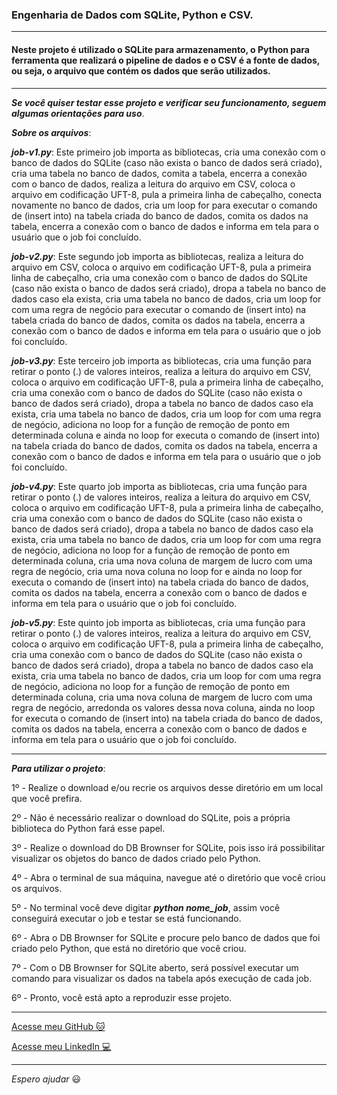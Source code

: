 ### Engenharia de Dados com SQLite, Python e CSV.

---

#### Neste projeto é utilizado o SQLite para armazenamento, o Python para ferramenta que realizará o pipeline de dados e o CSV é a fonte de dados, ou seja, o arquivo que contém os dados que serão utilizados.

---

_**Se você quiser testar esse projeto e verificar seu funcionamento, seguem algumas orientações para uso**_.

_**Sobre os arquivos**_:

_**job-v1.py**_: Este primeiro job importa as bibliotecas, cria uma conexão com o banco de dados do SQLite (caso não exista o banco de dados será criado), cria uma tabela no banco de dados, comita a tabela, encerra a conexão com o banco de dados, realiza a leitura do arquivo em CSV, coloca o arquivo em codificação UFT-8, pula a primeira linha de cabeçalho, conecta novamente no banco de dados, cria um loop for para executar o comando de (insert into) na tabela criada do banco de dados, comita os dados na tabela, encerra a conexão com o banco de dados e informa em tela para o usuário que o job foi concluído.

_**job-v2.py**_: Este segundo job importa as bibliotecas, realiza a leitura do arquivo em CSV, coloca o arquivo em codificação UFT-8, pula a primeira linha de cabeçalho, cria uma conexão com o banco de dados do SQLite (caso não exista o banco de dados será criado), dropa a tabela no banco de dados caso ela exista, cria uma tabela no banco de dados, cria um loop for com uma regra de negócio para executar o comando de (insert into) na tabela criada do banco de dados, comita os dados na tabela, encerra a conexão com o banco de dados e informa em tela para o usuário que o job foi concluído.

_**job-v3.py**_: Este terceiro job importa as bibliotecas, cria uma função para retirar o ponto (.) de valores inteiros, realiza a leitura do arquivo em CSV, coloca o arquivo em codificação UFT-8, pula a primeira linha de cabeçalho, cria uma conexão com o banco de dados do SQLite (caso não exista o banco de dados será criado), dropa a tabela no banco de dados caso ela exista, cria uma tabela no banco de dados, cria um loop for com uma regra de negócio, adiciona no loop for a função de remoção de ponto em determinada coluna e ainda no loop for executa o comando de (insert into) na tabela criada do banco de dados, comita os dados na tabela, encerra a conexão com o banco de dados e informa em tela para o usuário que o job foi concluído.

_**job-v4.py**_: Este quarto job importa as bibliotecas, cria uma função para retirar o ponto (.) de valores inteiros, realiza a leitura do arquivo em CSV, coloca o arquivo em codificação UFT-8, pula a primeira linha de cabeçalho, cria uma conexão com o banco de dados do SQLite (caso não exista o banco de dados será criado), dropa a tabela no banco de dados caso ela exista, cria uma tabela no banco de dados, cria um loop for com uma regra de negócio, adiciona no loop for a função de remoção de ponto em determinada coluna, cria uma nova coluna de margem de lucro com uma regra de negócio, cria uma nova coluna no loop for e ainda no loop for executa o comando de (insert into) na tabela criada do banco de dados, comita os dados na tabela, encerra a conexão com o banco de dados e informa em tela para o usuário que o job foi concluído.

_**job-v5.py**_: Este quinto job importa as bibliotecas, cria uma função para retirar o ponto (.) de valores inteiros, realiza a leitura do arquivo em CSV, coloca o arquivo em codificação UFT-8, pula a primeira linha de cabeçalho, cria uma conexão com o banco de dados do SQLite (caso não exista o banco de dados será criado), dropa a tabela no banco de dados caso ela exista, cria uma tabela no banco de dados, cria um loop for com uma regra de negócio, adiciona no loop for a função de remoção de ponto em determinada coluna, cria uma nova coluna de margem de lucro com uma regra de negócio, arredonda os valores dessa nova coluna, ainda no loop for executa o comando de (insert into) na tabela criada do banco de dados, comita os dados na tabela, encerra a conexão com o banco de dados e informa em tela para o usuário que o job foi concluído.

---

_**Para utilizar o projeto**_:

1º - Realize o download e/ou recrie os arquivos desse diretório em um local que você prefira.

2º - Não é necessário realizar o download do SQLite, pois a própria biblioteca do Python fará esse papel.

3º - Realize o download do DB Brownser for SQLite, pois isso irá possibilitar visualizar os objetos do banco de dados criado pelo Python.

4º - Abra o terminal de sua máquina, navegue até o diretório que você criou os arquivos.

5º - No terminal você deve digitar _**python nome_job**_, assim você conseguirá executar o job e testar se está funcionando.

6º - Abra o DB Brownser for SQLite e procure pelo banco de dados que foi criado pelo Python, que está no diretório que você criou.

7º - Com o DB Brownser for SQLite aberto, será possível executar um comando para visualizar os dados na tabela após execução de cada job.

6º - Pronto, você está apto a reproduzir esse projeto.

---

[Acesse meu GitHub :cat:](https://github.com/Phelipe-Sempreboni)

[Acesse meu LinkedIn :computer:](https://www.linkedin.com/in/luiz-phelipe-utiama-sempreboni-319902169/)

---

_Espero ajudar_ :smiley:
